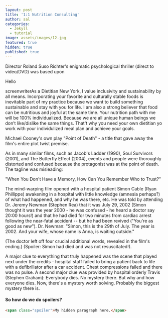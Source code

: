 ```yaml
---
layout: post
title: '1:1 Nutrition Consulting'
author: sal
categories:
  - Jekyll
  - tutorial
image: assets/images/12.jpg
featured: true
hidden: true
published: true
---
```


Director Roland Suso Richter's enigmatic psychological thriller (direct to video/DVD) was based upon 



Hello

screenwriterAs a Dietitian New York, I value inclusivity and sustainability by all means. Incorporating your favorite and culturally stable foods is inevitable part of my practice because we want to build something sustainable and stay with you for life. I am also a strong believer that food can be nutritious and joyful at the same time. Your nutrition path with me will be 100% individualized. Because we are all unique human beings we don’t like/dislike the same things. That't why you need your own dietitian yo work with your individulized meal plan and achieve your goals.

Michael Cooney's own play "Point of Death" - a title that gave away the film's entire plot twist premise.

As in many similar films, such as Jacob's Ladder (1990), Soul Survivors (2001), and The Butterfly Effect (2004), events and people were thoroughly distorted and confused because the protagonist was at the point of death. The tagline was misleading:

"When You Don't Have a Memory, How Can You Remember Who to Trust?"

The mind-warping film opened with a hospital patient Simon Cable (Ryan Phillippe) awakening in a <span class="spoiler"> hospital with little knowledge (amnesia perhaps?) of what had happened, and why he was there, etc. He was told by attending Dr. Jeremy Newman (Stephen Rea) that it was July 29, 2002 (Simon thought it was the year 2000 - he was confused - he heard a doctor say 20:00 hours!) and that he had died for two minutes from cardiac arrest following the near-fatal accident -- but he had been revived ("You're as good as new").</span> Dr. Newman: "Simon, this is the 29th of July. The year is 2002. And your wife, whose name is Anna, is waiting outside." 

(The doctor left off four crucial additional words, revealed in the film's ending.) (Spoiler: Simon had died and was not resuscitated!).

A major clue to everything that truly happened was the scene that played next under the credits - hospital staff failed to bring a patient back to life with a defibrillator after a car accident. Chest compressions failed and there was no pulse. A second major clue was provided by hospital orderly Travis (Stephen Graham): <span class="spoiler">Everybody dies. No mystery there. But why and how everyone dies. Now, there's a mystery worth solving. Probably the biggest mystery there is.</span>

#### So how do we do spoilers?

```html
<span class="spoiler">My hidden paragraph here.</span>
```
